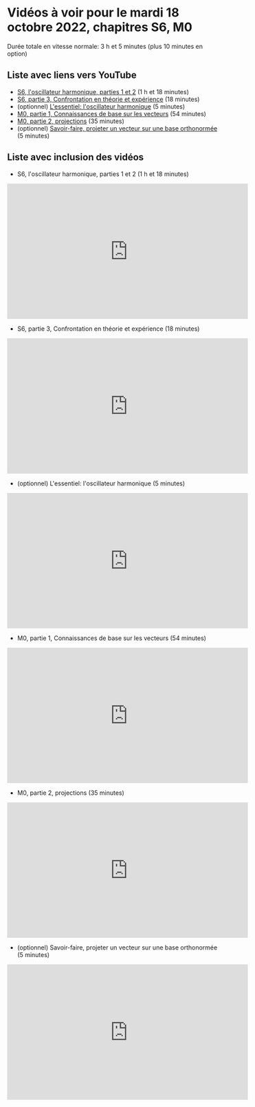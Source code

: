 
# Vidéos à voir pour le mardi 18 octobre 2022, chapitres S6, M0

Durée totale en vitesse normale: 3 h et 5 minutes (plus 10 minutes en option)

## Liste avec liens vers YouTube

*  [S6, l'oscillateur harmonique, parties 1 et 2](https://youtu.be/1G5UsxES9R8) (1 h et 18 minutes)
*  [S6, partie 3, Confrontation en théorie et expérience](https://youtu.be/lmoHDhehZrQ) (18 minutes)
* (optionnel) [L'essentiel: l'oscillateur harmonique](https://youtu.be/EMBQCbn9n6k) (5 minutes)
*  [M0, partie 1, Connaissances de base sur les vecteurs](https://youtu.be/2NVeskm4Cc4) (54 minutes)
*  [M0, partie 2, projections](https://youtu.be/PHPP5HAByk0) (35 minutes)
* (optionnel) [Savoir-faire, projeter un vecteur sur une base orthonormée](https://youtu.be/s_lBmr_1zBo) (5 minutes)

## Liste avec inclusion des vidéos

*  S6, l'oscillateur harmonique, parties 1 et 2 (1 h et 18 minutes)

 <div style="text-align:center">
<iframe width="560" height="315" src="https://www.youtube.com/embed/1G5UsxES9R8" title="YouTube video player" frameborder="0" allow="accelerometer; autoplay; clipboard-write; encrypted-media; gyroscope; picture-in-picture" allowfullscreen></iframe>
</div>
 

*  S6, partie 3, Confrontation en théorie et expérience (18 minutes)

 <div style="text-align:center">
<iframe width="560" height="315" src="https://www.youtube.com/embed/lmoHDhehZrQ" title="YouTube video player" frameborder="0" allow="accelerometer; autoplay; clipboard-write; encrypted-media; gyroscope; picture-in-picture" allowfullscreen></iframe>
</div>
 

* (optionnel) L'essentiel: l'oscillateur harmonique (5 minutes)

 <div style="text-align:center">
<iframe width="560" height="315" src="https://www.youtube.com/embed/EMBQCbn9n6k" title="YouTube video player" frameborder="0" allow="accelerometer; autoplay; clipboard-write; encrypted-media; gyroscope; picture-in-picture" allowfullscreen></iframe>
</div>
 

*  M0, partie 1, Connaissances de base sur les vecteurs (54 minutes)

 <div style="text-align:center">
<iframe width="560" height="315" src="https://www.youtube.com/embed/2NVeskm4Cc4" title="YouTube video player" frameborder="0" allow="accelerometer; autoplay; clipboard-write; encrypted-media; gyroscope; picture-in-picture" allowfullscreen></iframe>
</div>
 

*  M0, partie 2, projections (35 minutes)

 <div style="text-align:center">
<iframe width="560" height="315" src="https://www.youtube.com/embed/PHPP5HAByk0" title="YouTube video player" frameborder="0" allow="accelerometer; autoplay; clipboard-write; encrypted-media; gyroscope; picture-in-picture" allowfullscreen></iframe>
</div>
 

* (optionnel) Savoir-faire, projeter un vecteur sur une base orthonormée (5 minutes)

 <div style="text-align:center">
<iframe width="560" height="315" src="https://www.youtube.com/embed/s_lBmr_1zBo" title="YouTube video player" frameborder="0" allow="accelerometer; autoplay; clipboard-write; encrypted-media; gyroscope; picture-in-picture" allowfullscreen></iframe>
</div>
 

